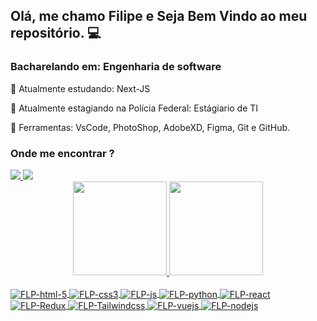 ## Olá, me chamo Filipe e Seja Bem Vindo ao meu repositório.  💻
### Bacharelando em: Engenharia de software

🌱 Atualmente estudando: Next-JS

💼 Atualmente estagiando na Polícia Federal: Estágiario de TI

🔨 Ferramentas: VsCode, PhotoShop, AdobeXD, Figma, Git e GitHub.

### Onde me encontrar ?
  <div>
    <a href="https://www.linkedin.com/in/filipe-lima-dev/">
      <img src="https://img.shields.io/badge/LinkedIn-0077B5?style=for-the-badge&logo=linkedin&logoColor=white" />
    </a>
  
  <a href="mailto:flima.azevedo82@gmail.com">
      <img src="https://img.shields.io/badge/Gmail-D14836?style=for-the-badge&logo=gmail&logoColor=white" />
    </a>
  </div>

<div align="center">
  <a href="https://github.com/flimamcz">
  <img height="150em" src="https://github-readme-stats.vercel.app/api?username=flimamcz&show_icons=true&theme=dracula&include_all_commits=true&count_private=true"/>
  <img height="150em" src="https://github-readme-stats.vercel.app/api/top-langs/?username=flimamcz&layout=compact&langs_count=7&theme=dracula"/>
</div>

<div style="display: inline_block"><br>
  
  <img align="center" alt="FLP-html-5" src="https://img.shields.io/badge/HTML5-E34F26?style=for-the-badge&logo=html5&logoColor=white">
  <img align="center" alt="FLP-css3" src="https://img.shields.io/badge/CSS3-1572B6?style=for-the-badge&logo=css3&logoColor=white">
  <img align="center" alt="FLP-js" src="https://img.shields.io/badge/JavaScript-323330?style=for-the-badge&logo=javascript&logoColor=F7DF1E">
  <img align="center" alt="FLP-python" src="https://img.shields.io/badge/Python-FFD43B?style=for-the-badge&logo=python&logoColor=blue">
  <img align="center" alt="FLP-react" src="https://img.shields.io/badge/React-20232A?style=for-the-badge&logo=react&logoColor=61DAFB">
  <img align="center" alt="FLP-Redux" src="https://img.shields.io/badge/Redux-593D88?style=for-the-badge&logo=redux&logoColor=white">
  <img align="center" alt="FLP-Tailwindcss" src="https://img.shields.io/badge/Tailwind_CSS-38B2AC?style=for-the-badge&logo=tailwind-css&logoColor=white">
  <img align="center" alt="FLP-vuejs" src="https://img.shields.io/badge/Vue.js-35495E?style=for-the-badge&logo=vuedotjs&logoColor=4FC08D">
  <img align="center" alt="FLP-nodejs" src="https://img.shields.io/badge/Node.js-339933?style=for-the-badge&logo=nodedotjs&logoColor=white">

  ##
  
<!---
FlpFront/FlpFront is a ✨ special ✨ repository because its `README.md` (this file) appears on your GitHub profile.
You can click the Preview link to take a look at your changes.
--->
